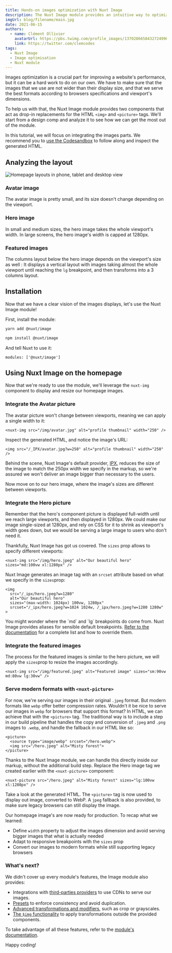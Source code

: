 ```yaml
---
title: Hands-on images optimization with Nuxt Image
description: The Nuxt Image module provides an intuitive way to optimize our images, let's dive in with a concrete example.
imgUrl: blog/filename/main.jpg
date: 2021-06-15
authors:
  - name: Clément Ollivier
    avatarUrl: https://pbs.twimg.com/profile_images/1370286658432724996/ZMSDzzIi_400x400.jpg
    link: https://twitter.com/clemcodes
tags:
  - Nuxt Image
  - Image optimisation
  - Nuxt module
---
```


Images optimization is a crucial part for improving a website's performance, but it can be a hard work to do on our own. We have to make sure that the images that we use are not wider than their display size, and that we serve the best formats according to browsers specifications and viewport's dimensions.

To help us with that, the Nuxt Image module provides two components that act as drop-in replacements for the HTML `<img>` and `<picture>` tags. We'll start from a design comp and analyze it to see how we can get the most out of the module.

<base-alert type="info">
In this tutorial, we will focus on integrating the images parts. We recommend you to <a href="https://codesandbox.io/s/image-optimization-with-nuxt-image-31c65" target="_blank" rel="noreferer noopener">use the Codesandbox</a> to follow along and inspect the generated HTML.
</base-alert>

## Analyzing the layout

![Homepage layouts in phone, tablet and desktop view](/blog/hands-on-image-optimization-with-nuxt-image/homepage.png)

### Avatar image

The avatar image is pretty small, and its size doesn't change depending on the viewport.

### Hero image

In small and medium sizes, the hero image takes the whole viewport's width. In large screens, the hero image's width is capped at 1280px.

### Featured images

The columns layout below the hero image depends on the viewport's size as well : It displays a vertical layout with images taking almost the whole viewport until reaching the `lg` breakpoint, and then transforms into a 3 columns layout.

## Installation

Now that we have a clear vision of the images displays, let's use the Nuxt Image module!

First, install the module:

<code-group>
  <code-block label="Yarn" active>

```bash
yarn add @nuxt/image
```

  </code-block>
  <code-block label="npm">

```bash
npm install @nuxt/image
```

  </code-block>
</code-group>

And tell Nuxt to use it:

```js{}[nuxt.config.js]
modules: ['@nuxt/image']
```

## Using Nuxt Image on the homepage

Now that we're ready to use the module, we'll leverage the `nuxt-img` component to display and resize our homepage images.

### Integrate the Avatar picture

The avatar picture won't change between viewports, meaning we can apply a single width to it:

```vue{}
<nuxt-img src="/img/avatar.jpg" alt="profile thumbnail" width="250" />
```

Inspect the generated HTML, and notice the image's URL:

```html{}
<img src="/_IPX/avatar.jpg?w=250" alt="profile thumbnail" width="250" />
```

Behind the scene, Nuxt Image's default provider, [IPX](https://github.com/unjs/ipx), reduces the size of the image to match the 250px width we specify in the markup, so we're assured we won't deliver an image bigger than necessary to the users.

Now move on to our hero image, where the image's sizes are different between viewports.

### Integrate the Hero picture

Remember that the hero's component picture is displayed full-width until we reach large viewports, and then displayed in 1280px. We could make our image single-sized at 1280px, and rely on CSS for it to shrink as viewport's width goes down, but we would be serving a large image to users who don't need it.

Thankfully, Nuxt Image has got us covered. The `sizes` prop allows to specify different viewports:

```vue{}
<nuxt-img src="/img/hero.jpeg" alt="Our beautiful hero" sizes="md:100vw xl:1280px" />
```

Nuxt Image generates an image tag with an `srcset` attribute based on what we specify in the `sizes`prop:

```html{}
<img
  src="/_ipx/hero.jpeg?w=1280"
  alt="Our beautiful hero"
  sizes="(max-width: 1024px) 100vw, 1280px"
  srcset="/_ipx/hero.jpeg?w=1024 1024w, /_ipx/hero.jpeg?w=1280 1280w"
>
```

<base-alert type="info">
  You might wonder where the `md` and `lg` breakpoints do come from. Nuxt Image provides aliases for sensible default breakpoints. <a href="https://image.nuxtjs.org/api/options#screens" target="_blank" rel="noferer noopener">Refer to the documentation</a> for a complete list and how to override them.
</base-alert>

### Integrate the featured images

The process for the featured images is similar to the hero picture, we will apply the `sizes`prop to resize the images accordingly.

```vue{}
<nuxt-img src="/img/featured.jpeg" alt="Featured image" sizes="sm:90vw md:80vw lg:30vw" />
```

### Serve modern formats with `<nuxt-picture>`

For now, we're serving our images in their original `.jpeg` format. But modern formats like `webp` offer better compression rates. Wouldn't it be nice to serve our images in `webp` for browsers that support this format? In HTML, we can achieve that with the `<picture>` tag. The traditional way is to include a step in our build pipeline that handles the copy and conversion of `.jpeg` and `.png` images to `.webp`, and handle the fallback in our HTML like so:

```html{}
<picture>
  <source type="image/webp" srcset="/hero.webp">
  <img src="/hero.jpeg" alt="Misty forest">
</picture>
```

Thanks to the Nuxt Image module, we can handle this directly inside our markup, without the additional build step. Replace the Hero image tag we created earlier with the `<nuxt-picture>` component:

```vue{}
<nuxt-picture src="/hero.jpeg" alt="Misty forest" sizes="lg:100vw xl:1280px" />
```

Take a look at the generated HTML. The `<picture>` tag is now used to display out image, converted to WebP. A `jpeg` fallback is also provided, to make sure legacy browsers can still display the image.

Our homepage image's are now ready for production. To recap what we learned:

- Define `width` property to adjust the images dimension and avoid serving bigger images that what is actually needed
- Adapt to responsive breakpoints with the `sizes` prop
- Convert our images to modern formats while still supporting legacy browsers

### What's next?

We didn't cover up every module's features, the Image module also provides:

- Integrations with [third-parties providers](https://image.nuxtjs.org/getting-started/providers) to use CDNs to serve our images.
- [Presets](https://image.nuxtjs.org/components/nuxt-img/#preset) to enforce consistency and avoid duplication.
- [Advanced transformations and modifiers](https://image.nuxtjs.org/api/options), such as crop or grayscales.
- [The `$img` functionality](https://image.nuxtjs.org/api/$img) to apply transformations outside the provided components.

To take advantage of all these features, refer to the [module's documentation](https://image.nuxtjs.org/).

Happy coding!

